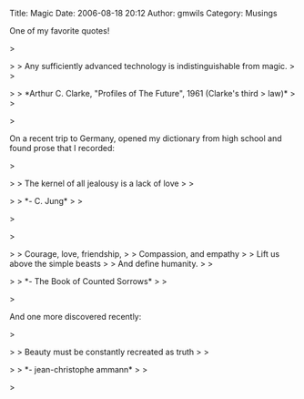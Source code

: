 Title: Magic
Date: 2006-08-18 20:12
Author: gmwils
Category: Musings

One of my favorite quotes!

</p>

<p>
> </p>
>
> Any sufficiently advanced technology is indistinguishable from magic.
>
> </p>
>
> *Arthur C. Clarke, "Profiles of The Future", 1961 (Clarke's third
> law)*
>
> </p>
> <p>

</p>

On a recent trip to Germany, opened my dictionary from high school and
found prose that I recorded:

</p>

<p>
> </p>
>
> The kernel of all jealousy is a lack of love
>
> </p>
>
> *- C. Jung*
>
> </p>
> <p>

</p>

<p>
> </p>
>
> Courage, love, friendship,  
>
> Compassion, and empathy  
>
> Lift us above the simple beasts  
>
> And define humanity.
>
> </p>
>
> *- The Book of Counted Sorrows*
>
> </p>
> <p>

</p>

And one more discovered recently:

</p>
<p>
> </p>
>
> Beauty must be constantly recreated as truth
>
> </p>
>
> *- jean-christophe ammann*
>
> </p>
> <p>

</p>

